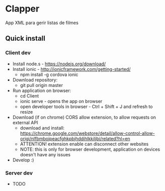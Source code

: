 # Clapper
App XML para gerir listas de filmes

## Quick install

###	Client dev

* Install node.s 		- https://nodejs.org/download/
* Install ionic			- http://ionicframework.com/getting-started/
	*	npm install -g cordova ionic
* Download repository:
	*	git pull origin master
* Run application on browser:
	*	cd Client
	*	ionic serve	- opens the app on browser
	*	open developer tools in browser	- Ctrl + Shift + J and refresh to resize
* Download (if on chrome) CORS allow extension, to allow requests on external API
	*	download and install: https://chrome.google.com/webstore/detail/allow-control-allow-origi/nlfbmbojpeacfghkpbjhddihlkkiljbi/related?hl=en
	*	ATTENTION! extension enable can disconnect other websites
	*	NOTE:	this is only for browser development, application on devices doesn't have any issues
* Develop :)

### Server dev

* TODO